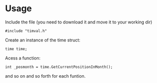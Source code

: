 # Usage

Include the file (you need to download it and move it to your working dir)

`#include "timval.h"`

Create an instance of the time struct:

`time time;`

Acess a function:

`int _posmonth = time.GetCurrentPositionInMonth();`

and so on and so forth for each funtion.
